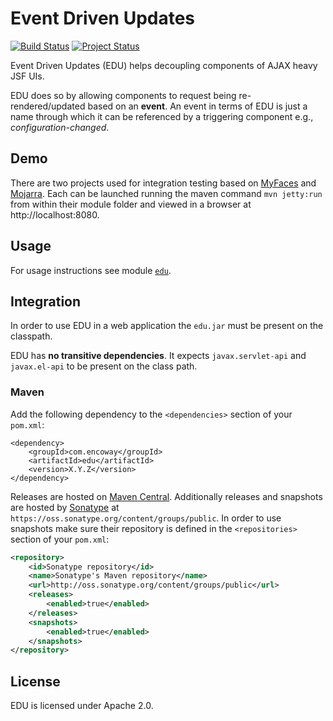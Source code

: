 Event Driven Updates
====================

[![Build Status](https://travis-ci.org/encoway/edu.svg?branch=master)](https://travis-ci.org/encoway/edu)
[![Project Status](http://stillmaintained.com/encoway/edu.png)](http://stillmaintained.com/encoway/edu)

Event Driven Updates (EDU) helps decoupling components of AJAX heavy JSF UIs.

EDU does so by allowing components to request being re-rendered/updated based on an **event**.
An event in terms of EDU is just a name through which it can be referenced by a triggering component e.g., *configuration-changed*.

## Demo

There are two projects used for integration testing based on [MyFaces](https://github.com/encoway/edu/tree/master/edu-it-myfaces) and [Mojarra](https://github.com/encoway/edu/tree/master/edu-it-mojarra). Each can be launched running the maven command `mvn jetty:run` from within their module folder and viewed in a browser at http://localhost:8080.  

## Usage

For usage instructions see module [`edu`](edu).

## Integration

In order to use EDU in a web application the `edu.jar` must be present on the classpath.

EDU has **no transitive dependencies**. It expects `javax.servlet-api` and `javax.el-api` to be present on the class path.

### Maven

Add the following dependency to the `<dependencies>` section of your `pom.xml`:

```xhtml
<dependency>
    <groupId>com.encoway</groupId>
    <artifactId>edu</artifactId>
    <version>X.Y.Z</version>
</dependency>
```

Releases are hosted on [Maven Central](http://search.maven.org/#search%7Cga%7C1%7Ccom.encoway). Additionally 
releases and snapshots are hosted by [Sonatype](http://central.sonatype.org/) at `https://oss.sonatype.org/content/groups/public`. In order to use snapshots make sure their repository is defined in the `<repositories>` section of your `pom.xml`:

```xml
<repository>  
    <id>Sonatype repository</id>  
    <name>Sonatype's Maven repository</name>  
    <url>http://oss.sonatype.org/content/groups/public</url>  
    <releases>
        <enabled>true</enabled>
    </releases>
    <snapshots>
        <enabled>true</enabled>
    </snapshots>
</repository>
```

## License

EDU is licensed under Apache 2.0.
